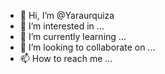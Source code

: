 - 👋 Hi, I’m @Yaraurquiza
- 👀 I’m interested in ...
- 🌱 I’m currently learning ...
- 💞️ I’m looking to collaborate on ...
- 📫 How to reach me ...

<!---
Yaraurquiza/Yaraurquiza is a ✨ special ✨ repository because its `README.md` (this file) appears on your GitHub profile.
You can click the Preview link to take a look at your changes.
--->
